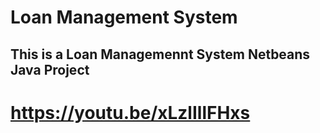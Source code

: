 # Loan Management System

## This is a Loan Managemennt System Netbeans Java Project

# https://youtu.be/xLzlIllFHxs




